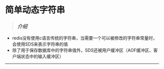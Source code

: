 # 简单动态字符串

> ### *介绍*
* redis没有使用c语言传统的字符串，当需要一个可以被修改的字符串常量时，会使用SDS来表示字符串的值
* 除了用于保存数据库中的字符串值外，SDS还被用户缓冲区（AOF缓冲区、客户端状态中的输入缓冲区）
-------
